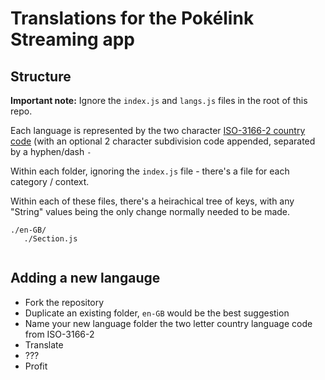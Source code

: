 # Translations for the Pokélink Streaming app


## Structure

**Important note:** Ignore the `index.js` and `langs.js` files in the root of this repo.

Each language is represented by the two character [ISO-3166-2 country code](https://github.com/DefinitelyTyped/DefinitelyTyped/tree/master/types/iso-3166-2) (with an optional 2 character subdivision code appended, separated by a hyphen/dash  `-`

Within each folder, ignoring the `index.js` file - there's a file for each category / context.

Within each of these files, there's a heirachical tree of keys, with any "String" values being the only change normally needed to be made.

```
./en-GB/
   ./Section.js
   
```

## Adding a new langauge 

 - Fork the repository
 - Duplicate an existing folder, `en-GB` would be the best suggestion
 - Name your new language folder the two letter country language code from ISO-3166-2 
 - Translate
 - ???
 - Profit
